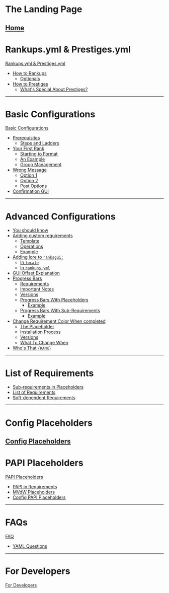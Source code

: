 # The Landing Page
[Home](./Home.md)
 ---
# Rankups.yml & Prestiges.yml
[Rankups.yml & Prestiges.yml](./How-to-rankups.yml-and-prestiges.yml.md)
 - [How to Rankups](./How-to-rankups.yml-and-prestiges.yml/How-to-rankups.yml.md)
   - [Optionals](./How-to-rankups.yml-and-prestiges.yml/Optionals.md)
 - [How to Prestiges](./How-to-rankups.yml-and-prestiges.yml/How-to-prestiges.yml.md)
   - [What's Special About Prestiges?](./How-to-rankups.yml-and-prestiges.yml/Whats-special-about-prestiges.md)
 ---
# Basic Configurations
[Basic Configurations](./Configuration-Example.md)
- [Prerequisites](./Configuration-Example/Minimum-requirements.md)
  - [Steps and Ladders]()
- [Your First Rank](./Configuration-Example/Your-first-rank.md)
  - [Starting to Format]()
  - [An Example]()
  - [Group Management]()
- [Wrong Message](./Configuration-Example/Wrong-message.md)
  - [Option 1]()
  - [Option 2]()
  - [Post Options]()
- [Confirmation GUI](./Configuration-Example/Confirmation-GUI.md)
 ---
# Advanced Configurations
- [You should know](./Advanced-Configuration-Example/Back-to-basics.md)
- [Adding custom requirements](./Advanced-Configuration-Example/Adding-custom-requirements.md)
  - [Template]()
  - [Operations]()
  - [Example]()
- [Adding lore to `ranksgui:`](./Advanced-Configuration-Example/Adding-lore-to-ranksgui.md)
  - [In `locale`]()
  - [In `rankups.yml`]()
- [GUI Offset Explanation](./Advanced-Configuration-Example/Gui-offset.md)
- [Progress Bars](./Advanced-Configuration-Example/Progress-bars)
  - [Requirements]()
  - [Important Notes]()
  - [Versions]()
  - [Progress Bars With Placeholders]()
    - [Example]()
  - [Progress Bars With Sub-Requirements]()
    - [Example]()
- [Change Requirement Color When completed](./Advanced-Configuration-Example/Color-change-when-complete.md)
  - [The Placeholder]()
  - [Installation Process]()
  - [Versions]()
  - [What To Change When]()
- [Who's That `{RANK}`](./Advanced-Configuration-Example/Who-is-that-rank)
 ---
# List of Requirements
- [Sub-requirements in Placeholders](./List-of-Requirements/Sub-requirements-in-placeholders.md)
- [List of Requirements](./List-of-requirements/List.md)
- [Soft-dependent Requirements](./List-of-Requirements/Soft-dependent-requirements.md)
--- 
# Config Placeholders
[Config Placeholders](https://github.com/okx-code/Rankup3/wiki/Config-Placeholders) 
---
# PAPI Placeholders
[PAPI Placeholders](https://github.com/okx-code/Rankup3/wiki/PAPI-Placeholders)
  - [PAPI in Requirements](https://github.com/okx-code/Rankup3/wiki/PAPI-Placeholders#using-papi-in-requirements)
  - [MVdW Placeholders](https://github.com/okx-code/Rankup3/wiki/PAPI-Placeholders#mvdw-placeholders)
  - [Config PAPI Placeholders](https://github.com/okx-code/Rankup3/wiki/PAPI-Placeholders#config-papi-placeholders)
---
# FAQs
[FAQ](https://github.com/okx-code/Rankup3/wiki/FAQ)
 - [YAML Questions](https://github.com/okx-code/Rankup3/wiki/FAQ#yaml-questions)
---
# For Developers
[For Developers](./For-Developers.md)
